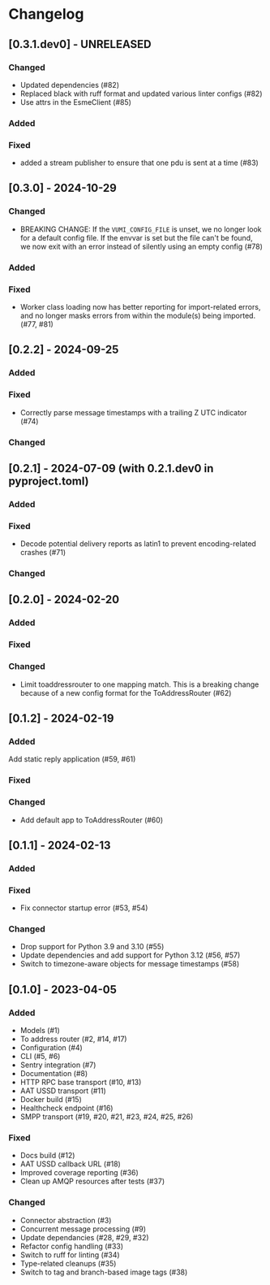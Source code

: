 # Changelog

## [0.3.1.dev0] - UNRELEASED

### Changed
- Updated dependencies (#82)
- Replaced black with ruff format and updated various linter configs (#82)
- Use attrs in the EsmeClient  (#85)

### Added

### Fixed
- added a stream publisher to ensure that one pdu is sent at a time (#83)

## [0.3.0] - 2024-10-29

### Changed
- BREAKING CHANGE: If the `VUMI_CONFIG_FILE` is unset, we no longer look for a default config file. If the envvar is set but the file can't be found, we now exit with an error instead of silently using an empty config (#78)

### Added

### Fixed
- Worker class loading now has better reporting for import-related errors, and no longer masks errors from within the module(s) being imported. (#77, #81)

## [0.2.2] - 2024-09-25

### Added

### Fixed
- Correctly parse message timestamps with a trailing Z UTC indicator (#74)

### Changed

## [0.2.1] - 2024-07-09 (with 0.2.1.dev0 in pyproject.toml)

### Added

### Fixed
- Decode potential delivery reports as latin1 to prevent encoding-related crashes (#71)

### Changed

## [0.2.0] - 2024-02-20

### Added

### Fixed

### Changed
- Limit toaddressrouter to one mapping match. This is a breaking change because of a new config format for the ToAddressRouter (#62)

## [0.1.2] - 2024-02-19

### Added
Add static reply application (#59, #61)

### Fixed

### Changed
- Add default app to ToAddressRouter (#60)

## [0.1.1] - 2024-02-13

### Added

### Fixed
- Fix connector startup error (#53, #54)

### Changed
- Drop support for Python 3.9 and 3.10 (#55)
- Update dependencies and add support for Python 3.12 (#56, #57)
- Switch to timezone-aware objects for message timestamps (#58)

## [0.1.0] - 2023-04-05

### Added

- Models (#1)
- To address router (#2, #14, #17)
- Configuration (#4)
- CLI (#5, #6)
- Sentry integration (#7)
- Documentation (#8)
- HTTP RPC base transport (#10, #13)
- AAT USSD transport (#11)
- Docker build (#15)
- Healthcheck endpoint (#16)
- SMPP transport (#19, #20, #21, #23, #24, #25, #26)

### Fixed

- Docs build (#12)
- AAT USSD callback URL (#18)
- Improved coverage reporting (#36)
- Clean up AMQP resources after tests (#37)

### Changed

- Connector abstraction (#3)
- Concurrent message processing (#9)
- Update dependancies (#28, #29, #32)
- Refactor config handling (#33)
- Switch to ruff for linting (#34)
- Type-related cleanups (#35)
- Switch to tag and branch-based image tags (#38)
